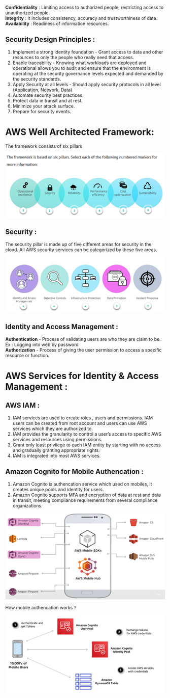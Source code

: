 **Confidentiality** : Limiting access to authorized people, restricting access to unauthorized people.<br>
**Integrity** : It includes consistency, accuracy and trustworthiness of data.<br>
**Availability** : Readiness of information resources.<br>

## Security Design Principles :<br>

1. Implement a strong identity foundation - Grant access to data and other resources to only the people who really need that access.<br>
2. Enable traceability - Knowing what workloads are deployed and operational allows you to audit and ensure that the environment is operating at the security governance levels expected and demanded by the security standards.<br>
3. Apply Security at all levels - Should apply security protocols in all level (Application, Network, Data)<br>
4. Automate security best practices.<br>
5. Protect data in transit and at rest.<br>
6. Minimize your attack surface.<br>
7. Prepare for security events.<br>

# AWS Well Architected Framework:

The framework consists of six pillars 

![Framework](https://github.com/arjun1131/AWS-SAA-C-03-Notes/blob/main/AWS%20Images/6%20pillars%20of%20AWS.png)

## Security :<br>

The security pillar is made up of five different areas for security in the cloud. All AWS security services can be categorized by these five areas.

![Security](https://github.com/arjun1131/AWS-SAA-C-03-Notes/blob/main/AWS%20Images/AWS%20Security.png)

## Identity and Access Management :<br>

**Authentication** - Process of validating users are who they are claim to be. Ex : Logging into web by password<br>
**Authorization** - Process of giving the user permission to access a specific resource or function.<br>

# AWS Services for Identity & Access Management :

## AWS IAM :

1. IAM services are used to create roles , users and permissions. IAM users can be created from root account and users can use AWS services which they are authorized to. <br>
2. IAM provides the granularity to control a user’s access to specific AWS services and resources using permissions.<br>
3. Grant only least privilege to each IAM entity by starting with no access and gradually granting appropriate rights.<br>
4. IAM is integrated into most AWS services.<br>

## Amazon Cognito for Mobile Authencation :

1. Amazon Cognito is authencation service which used on mobiles, it creates unique pools and identity for users.<br>
2. Amazon Cognito supports MFA and encryption of data at rest and data in transit, meeting compliance requirements from several compliance organizations.<br>

![Cognito](https://github.com/arjun1131/AWS-SAA-C-03-Notes/blob/main/AWS%20Images/Cognito.PNG)

How mobile authencation works ?

![Working](https://github.com/arjun1131/AWS-SAA-C-03-Notes/blob/main/AWS%20Images/Cognito%20-%20Use%20case.PNG)



